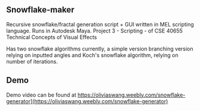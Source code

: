 ## Snowflake-maker
Recursive snowflake/fractal generation script + GUI written in MEL scripting language. Runs in Autodesk Maya. Project 3 - Scripting - of CSE 40655 Technical Concepts of Visual Effects

Has two snowflake algorithms currently, a simple version branching version relying on inputted angles and Koch's snowflake algorithm, relying on number of iterations.

## Demo
Demo video can be found at https://oliviaswang.weebly.com/snowflake-generator](https://oliviaswang.weebly.com/snowflake-generator)
